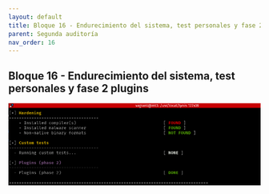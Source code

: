 ```yaml
---
layout: default
title: Bloque 16 - Endurecimiento del sistema, test personales y fase 2 plugins
parent: Segunda auditoría
nav_order: 16
---
```


## Bloque 16 - Endurecimiento del sistema, test personales y fase 2 plugins

<img src="https://raw.githubusercontent.com/crivmar/crivmar-lynis.github.io/main/assets/images/82.png"/>

